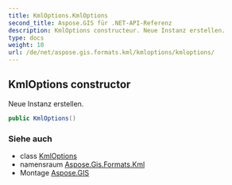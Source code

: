 ```yaml
---
title: KmlOptions.KmlOptions
second_title: Aspose.GIS für .NET-API-Referenz
description: KmlOptions constructeur. Neue Instanz erstellen.
type: docs
weight: 10
url: /de/net/aspose.gis.formats.kml/kmloptions/kmloptions/
---
```

## KmlOptions constructor

Neue Instanz erstellen.

```csharp
public KmlOptions()
```

### Siehe auch

* class [KmlOptions](../)
* namensraum [Aspose.Gis.Formats.Kml](../../kmloptions/)
* Montage [Aspose.GIS](../../../)


